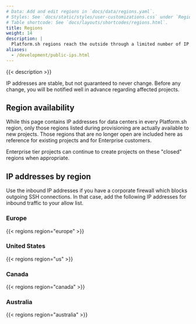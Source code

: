 ```yaml
---
# Data: Add and edit regions in `docs/data/regions.yaml`.
# Styles: See `docs/static/styles/user-customizations.css` under `Region information`
# Table shortcode: See `docs/layouts/shortcodes/regions.html`.
title: Regions
weight: 14
description: |
  Platform.sh regions reach the outside through a limited number of IP addresses.
aliases:
  - /development/public-ips.html
---
```


{{< description >}}

IP addresses are stable, but not guaranteed to never change.
Before any change, you will be notified well in advance regarding affected projects.

## Region availability

While this page contains IP addresses for data centers in every Platform.sh region,
only those regions listed during provisioning are actually available to new projects.
Those regions that are no longer open are included here as reference for existing projects and for Enterprise customers.

Enterprise tier projects can continue to create projects on these "closed" regions when appropriate.  

## IP addresses by region

Use the inbound IP addresses if you have a corporate firewall which blocks outgoing SSH connections.
In that case, add the following IP addresses for inbound traffic to your allow list.

### Europe

{{< regions region="europe" >}}

### United States

{{< regions region="us" >}}

### Canada

{{< regions region="canada" >}}

### Australia

{{< regions region="australia" >}}
